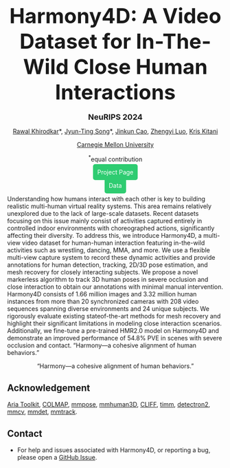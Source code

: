 <div align="center">

<h2><font size="10">Harmony4D: A Video Dataset for In-The-Wild Close Human Interactions</font></h2>

<b><font size="4">NeuRIPS 2024</font></b>

[Rawal Khirodkar](https://github.com/rawalkhirodkar)\*, [Jyun-Ting Song](https://jyuntins.github.io/)\*, [Jinkun Cao](https://www.jinkuncao.com/), [Zhengyi Luo](https://www.zhengyiluo.com/), [Kris Kitani](https://kriskitani.github.io/)
 
[Carnegie Mellon University](https://www.cmu.edu/)

<sup>*</sup>equal contribution

<p><a href="https://jyuntins.github.io/harmony4d" style="background-color:#2ecc71; color:white; padding:10px; text-decoration:none; border-radius:5px;">Project Page</a></p> 

<a href="https://huggingface.co/datasets/Jyun-Ting/Harmony4D/tree/main" style="background-color:#2ecc71; color:white; padding:10px; text-decoration:none; border-radius:5px;">Data</a>
</div>


Understanding how humans interact with each other is key to building realistic
multi-human virtual reality systems. This area remains relatively unexplored
due to the lack of large-scale datasets. Recent datasets focusing on this issue
mainly consist of activities captured entirely in controlled indoor environments
with choreographed actions, significantly affecting their diversity. To address
this, we introduce Harmony4D, a multi-view video dataset for human-human
interaction featuring in-the-wild activities such as wrestling, dancing, MMA, and
more. We use a flexible multi-view capture system to record these dynamic
activities and provide annotations for human detection, tracking, 2D/3D pose
estimation, and mesh recovery for closely interacting subjects. We propose a
novel markerless algorithm to track 3D human poses in severe occlusion and
close interaction to obtain our annotations with minimal manual intervention.
Harmony4D consists of 1.66 million images and 3.32 million human instances
from more than 20 synchronized cameras with 208 video sequences spanning
diverse environments and 24 unique subjects. We rigorously evaluate existing stateof-the-art methods for mesh recovery and highlight their significant limitations
in modeling close interaction scenarios. Additionally, we fine-tune a pre-trained
HMR2.0 model on Harmony4D and demonstrate an improved performance of
54.8% PVE in scenes with severe occlusion and contact. 
“Harmony—a cohesive alignment of human behaviors.”

<div align="center">
“Harmony—a cohesive alignment of human behaviors.”
</div>

## Acknowledgement
[Aria Toolkit](https://github.com/facebookresearch/projectaria_tools), [COLMAP](https://github.com/colmap/colmap), [mmpose](https://github.com/open-mmlab/mmpose/tree/main), [mmhuman3D](https://github.com/open-mmlab/mmhuman3d), [CLIFF](https://github.com/haofanwang/CLIFF), [timm](https://github.com/rwightman/pytorch-image-models), [detectron2](https://github.com/facebookresearch/detectron2), [mmcv](https://github.com/open-mmlab/mmcv), [mmdet](https://github.com/open-mmlab/mmdetection), [mmtrack](https://github.com/open-mmlab/mmtracking).



## Contact
- For help and issues associated with Harmony4D, or reporting a bug, please open a [GitHub Issue](https://github.com/jyuntins/harmony4d).
